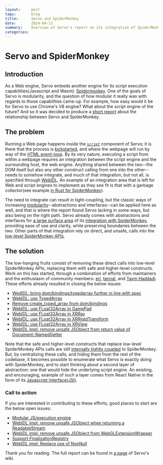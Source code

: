 ```yaml
---
layout:     post
tags:       blog
title:      Servo and SpiderMonkey
date:       2024-04-11
summary:    Overview of Servo's report on its integration of SpiderMonkey.
categories:
---
```



# Servo and SpiderMonkey


## Introduction

As a Web engine, Servo embeds another engine for its script execution capabilities(Javascript and Wasm): [Spidermonkey](https://spidermonkey.dev/). One of the goals of Servo is modularity, and the question of how modular it really was with regards to those capabilities came-up. For example, how easy would it be for Servo to use Chrome's V8 engine? What about the script engine of the future? And so it was decided to produce a [short report](https://github.com/servo/servo/wiki/Servo-and-SpiderMonkey-Report) about the relationship between Servo and SpiderMonkey. 

## The problem

Running a Web page happens inside the [`script`](https://github.com/servo/servo/tree/main/components/script) component of Servo; it is there that the process is [kickstarted](https://github.com/servo/servo/blob/d9f067e998671d16a0274c2a7c8227fec96a4607/components/script/script_thread.rs#L3192), and where the webpage will run by way of the [HTML event-loop](https://html.spec.whatwg.org/multipage/#event-loop-processing-model). By its very nature, executing a script from within a webpage requires an integration between the script engine and the surrounding host, the web engine. Anything shared between the two--the DOM itself but also any other construct calling from one into the other--needs to somehow integrate, and much of that integration, but not all, is specified through [WebIDL](https://webidl.spec.whatwg.org/#introduction). An example of an integration area that is left for Web and script engines to implement as they see fit is that with a garbage collector(see example [in Rust for SpiderMonkey](https://github.com/servo/mozjs/blob/8603cbf35781ea8f2d57e4822a2b874f56a53914/mozjs-sys/src/jsgc.rs#L87)). 

The need to integrate can result in tight-coupling, but the classic ways of increasing [modularity](https://en.wikipedia.org/wiki/Modularity)--abstractions and interfaces--can be applied here as well, and that is where the report found Servo lacking in some ways, but also being on the right path. Servo already comes with abstractions and interfaces for [a large surface area](https://github.com/servo/servo/tree/d9f067e998671d16a0274c2a7c8227fec96a4607/components/script/dom/bindings) of its [integration with SpiderMonkey](https://github.com/servo/mozjs), providing ease of use and clarity, while preserving boundaries between the two. Other parts of that integration rely on direct, and unsafe, calls into the [low-level SpiderMonkey APIs](https://github.com/servo/mozjs/tree/8603cbf35781ea8f2d57e4822a2b874f56a53914/mozjs-sys/src). 

## The solution
The low-hanging fruits consist of removing these direct calls into low-level SpiderMonkey APIs, replacing them with safe and higher-level constructs. Work on this has started, through a combination of efforts from maintainers and the enthusiasm of community members: [eri](https://github.com/eerii), [tannal](https://github.com/tannal), and [Taym Haddadi](https://github.com/Taym95). These efforts already resulted in closing the below issues:

- [WedIDL: bring dom/bindings/typedarray further in line with spec](https://github.com/servo/servo/issues/31319)
- [WebIDL: use TypedArray](https://github.com/servo/servo/issues/31064)
- [Remove create_typed_array from dom/bindings](https://github.com/servo/servo/issues/31050)
- [WebIDL: use FLoat32Array in GamePad](https://github.com/servo/servo/issues/31049)
- [WebIDL: use FLoat32Array in XRRay](https://github.com/servo/servo/issues/31048)
- [WebIDL: use FLoat32Array in XRRigidTransform](https://github.com/servo/servo/issues/31047)
- [WebIDL: use FLoat32Array in XRView](https://github.com/servo/servo/issues/31046)
- [WebIDL impl: remove unsafe JSObject from return value of Document::NamedGetter](https://github.com/servo/servo/issues/30890)

Note that the safe and higher-level constructs that replace low-level SpiderMonkey APIs calls are still [internally tightly coupled](https://github.com/servo/servo/blob/d9f067e998671d16a0274c2a7c8227fec96a4607/components/script/dom/bindings/buffer_source.rs) to SpiderMonkey. But, by centralizing these calls, and hiding them from the rest of the codebase, it becomes possible to enumerate what Servo is exactly doing with SpiderMonkey, and to start thinking about a second layer of abstraction: one that would hide the underlying script engine. An existing, and encouraging, example of such a layer comes from React Native in the form of its [Javascript Interface(JSI)](https://reactnative.dev/docs/the-new-architecture/landing-page#fast-javascriptnative-interfacing).

### Call to action
If you are interested in contributing to these efforts, good places to start are the below open issues: 

- [Modular JS/execution engine](https://github.com/servo/servo/issues/30863)
- [WebIDL impl: remove unsafe JSObject when returning a ReadableStream](https://github.com/servo/servo/issues/30891)
- [WebIDL impl: remove unsafe JSObject from WebGLExtensionWrapper](https://github.com/servo/servo/issues/30892)
- [Support FinalizationRegistry](https://github.com/servo/servo/issues/31072)
- [WebIDL impl: Replace use of NonNull<JSObject>](https://github.com/servo/servo/issues/30889)

Thank you for reading. The full report can be found in [a page](https://github.com/servo/servo/wiki/Servo-and-SpiderMonkey-Report) of Servo's wiki.
